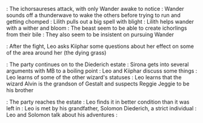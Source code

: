 : The ichorsaureses attack, with only Wander awake to notice
	: Wander sounds off a thunderwave to wake the others before trying to run and getting chomped
: Lilith pulls out a big spell with blight
: Lilith helps wander with a wither and bloom
: The beast seem to be able to create ichorlings from their bile
	: They also seem to be insistent on pursuing Wander

: After the fight, Leo asks Kiiphar some questions about her effect on some of the area around her (the dying grass)

: The party continues on to the Diederich estate
	: Sirona gets into several arguments with MB to a boiling point
	: Leo and Kiiphar discuss some things
		: Leo learns of some of the other wizard's statuses
		: Leo learns that the wizard Alvin is the grandson of Gestalt and suspects Reggie Jeggie to be his brother

: The party reaches the estate
	: Leo finds it in better condition than it was left in
	: Leo is met by his grandfather, Solomon Diederich, a strict individual
: Leo and Solomon talk about his adventures
	: 